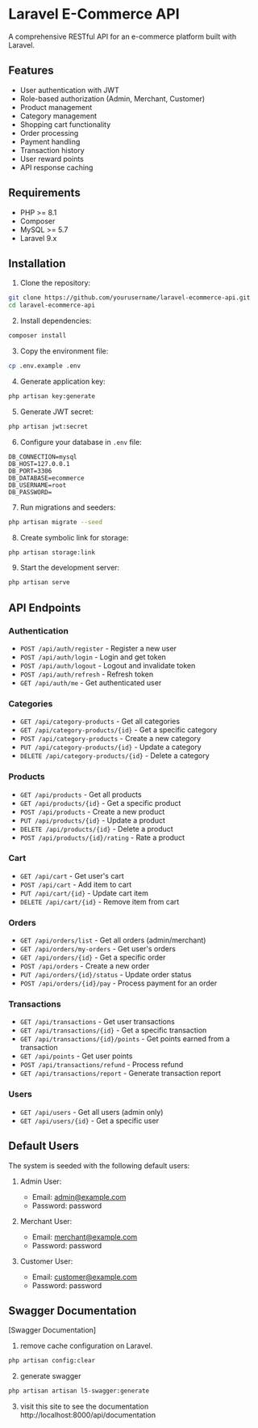 # Laravel E-Commerce API

A comprehensive RESTful API for an e-commerce platform built with Laravel.

## Features

-   User authentication with JWT
-   Role-based authorization (Admin, Merchant, Customer)
-   Product management
-   Category management
-   Shopping cart functionality
-   Order processing
-   Payment handling
-   Transaction history
-   User reward points
-   API response caching

## Requirements

-   PHP >= 8.1
-   Composer
-   MySQL >= 5.7
-   Laravel 9.x

## Installation

1. Clone the repository:

```bash
git clone https://github.com/yourusername/laravel-ecommerce-api.git
cd laravel-ecommerce-api
```

2. Install dependencies:

```bash
composer install
```

3. Copy the environment file:

```bash
cp .env.example .env
```

4. Generate application key:

```bash
php artisan key:generate
```

5. Generate JWT secret:

```bash
php artisan jwt:secret
```

6. Configure your database in `.env` file:

```
DB_CONNECTION=mysql
DB_HOST=127.0.0.1
DB_PORT=3306
DB_DATABASE=ecommerce
DB_USERNAME=root
DB_PASSWORD=
```

7. Run migrations and seeders:

```bash
php artisan migrate --seed
```

8. Create symbolic link for storage:

```bash
php artisan storage:link
```

9. Start the development server:

```bash
php artisan serve
```

## API Endpoints

### Authentication

-   `POST /api/auth/register` - Register a new user
-   `POST /api/auth/login` - Login and get token
-   `POST /api/auth/logout` - Logout and invalidate token
-   `POST /api/auth/refresh` - Refresh token
-   `GET /api/auth/me` - Get authenticated user

### Categories

-   `GET /api/category-products` - Get all categories
-   `GET /api/category-products/{id}` - Get a specific category
-   `POST /api/category-products` - Create a new category
-   `PUT /api/category-products/{id}` - Update a category
-   `DELETE /api/category-products/{id}` - Delete a category

### Products

-   `GET /api/products` - Get all products
-   `GET /api/products/{id}` - Get a specific product
-   `POST /api/products` - Create a new product
-   `PUT /api/products/{id}` - Update a product
-   `DELETE /api/products/{id}` - Delete a product
-   `POST /api/products/{id}/rating` - Rate a product

### Cart

-   `GET /api/cart` - Get user's cart
-   `POST /api/cart` - Add item to cart
-   `PUT /api/cart/{id}` - Update cart item
-   `DELETE /api/cart/{id}` - Remove item from cart

### Orders

-   `GET /api/orders/list` - Get all orders (admin/merchant)
-   `GET /api/orders/my-orders` - Get user's orders
-   `GET /api/orders/{id}` - Get a specific order
-   `POST /api/orders` - Create a new order
-   `PUT /api/orders/{id}/status` - Update order status
-   `POST /api/orders/{id}/pay` - Process payment for an order

### Transactions

-   `GET /api/transactions` - Get user transactions
-   `GET /api/transactions/{id}` - Get a specific transaction
-   `GET /api/transactions/{id}/points` - Get points earned from a transaction
-   `GET /api/points` - Get user points
-   `POST /api/transactions/refund` - Process refund
-   `GET /api/transactions/report` - Generate transaction report

### Users

-   `GET /api/users` - Get all users (admin only)
-   `GET /api/users/{id}` - Get a specific user

## Default Users

The system is seeded with the following default users:

1. Admin User:

    - Email: admin@example.com
    - Password: password

2. Merchant User:

    - Email: merchant@example.com
    - Password: password

3. Customer User:
    - Email: customer@example.com
    - Password: password

## Swagger Documentation

[Swagger Documentation]

1. remove cache configuration on Laravel.

```bash
php artisan config:clear
```

2. generate swagger

```bash
php artisan artisan l5-swagger:generate
```

3. visit this site to see the documentation
   http://localhost:8000/api/documentation
